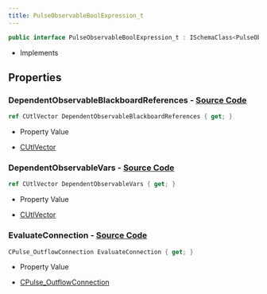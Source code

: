 ```yaml
---
title: PulseObservableBoolExpression_t
---
```


```csharp
public interface PulseObservableBoolExpression_t : ISchemaClass<PulseObservableBoolExpression_t>, ISchemaField, ISchemaClass, INativeHandle
```

- Implements

## Properties

### **DependentObservableBlackboardReferences** - [Source Code](https://github.com/swiftly-solution/swiftlys2/blob/main/managed/src/SwiftlyS2.Generated/Schemas/Interfaces/PulseObservableBoolExpression_t.cs#L22)

```csharp
ref CUtlVector DependentObservableBlackboardReferences { get; }
```

- Property Value

- [CUtlVector](/docs/api/)

### **DependentObservableVars** - [Source Code](https://github.com/swiftly-solution/swiftlys2/blob/main/managed/src/SwiftlyS2.Generated/Schemas/Interfaces/PulseObservableBoolExpression_t.cs#L19)

```csharp
ref CUtlVector DependentObservableVars { get; }
```

- Property Value

- [CUtlVector](/docs/api/)

### **EvaluateConnection** - [Source Code](https://github.com/swiftly-solution/swiftlys2/blob/main/managed/src/SwiftlyS2.Generated/Schemas/Interfaces/PulseObservableBoolExpression_t.cs#L16)

```csharp
CPulse_OutflowConnection EvaluateConnection { get; }
```

- Property Value

- [CPulse_OutflowConnection](/docs/api/shared/schemadefinitions/cpulse_outflowconnection)

